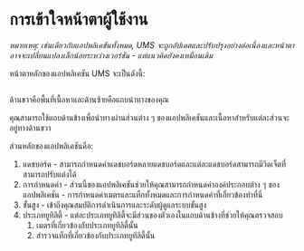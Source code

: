 # การเข้าใจหน้าตาผู้ใช้งาน

_หมายเหตุ: เช่นเดียวกับแอปพลิเคชันทั้งหมด, UMS จะถูกอัปเดตและปรับปรุงอย่างต่อเนื่องและหน้าตาอาจจะเปลี่ยนแปลงเล็กน้อยระหว่างเวอร์ชัน - แต่แนวคิดยังคงเหมือนเดิม_

หน้าตาหลักของแอปพลิเคชัน UMS จะเป็นดังนี้:

<figure><img src="../../.gitbook/assets/image (11).png" alt=""><figcaption></figcaption></figure>

ด้านขวาคือพื้นที่เนื้อหาและด้านซ้ายคือแถบนำทางของคุณ

คุณสามารถใช้แถบด้านข้างเพื่อนำทางผ่านส่วนต่าง ๆ ของแอปพลิเคชันและเนื้อหาสำหรับแต่ละส่วนจะอยู่ทางด้านขวา

ส่วนหลักของแอปพลิเคชันคือ:

1. แดชบอร์ด - สามารถกำหนดค่าแดชบอร์ดหลายแดชบอร์ดและแต่ละแดชบอร์ดสามารถมีวิดเจ็ตที่สามารถปรับแต่งได้
2. การกำหนดค่า - ส่วนนี้ของแอปพลิเคชันช่วยให้คุณสามารถกำหนดค่าองค์ประกอบต่าง ๆ ของแอปพลิเคชัน - การกำหนดค่าเมตรและแท็กทั้งหมดและการกำหนดค่าที่เกี่ยวข้องทำที่นี่
3. ขั้นสูง - เข้าถึงคุณสมบัติการดำเนินการและระดับผู้ดูแลระบบขั้นสูง
4. ประเภทยูทิลิตี้ - แต่ละประเภทยูทิลิตี้จะมีส่วนของตัวเองในแถบด้านข้างที่ช่วยให้คุณตรวจสอบ
   1. เมตรที่เกี่ยวข้องกับประเภทยูทิลิตี้นั้น
   2. สำรวจแท็กที่เกี่ยวข้องกับประเภทยูทิลิตี้นั้น